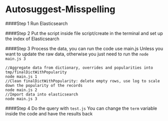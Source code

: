 # Autosuggest-Misspelling
####Step 1
Run Elasticsearch

####Step 2
Put the script inside file script/create in the terminal and set up the index of Elasticsearch

####Step 3
Process the data, you can run the code use main.js
Unless you want to update the raw data, otherwise you just need to run the `node main.js 3`
```
//Aggregate data from dictionary, overrides and popularities into tmp/finalDictWithPopularity
node main.js 1 
//Clean finalDictWithPopularity: delete empty rows, use log to scale down the popularity of the records
node main.js 2  
//Import data into elasticsearch
node main.js 3
```

####Step 4
Do the query with `test.js`
You can change the `term` variable inside the code and have the results back
